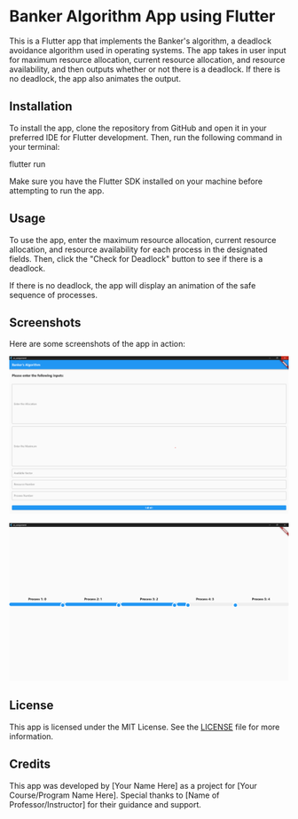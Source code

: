 # Banker Algorithm App using Flutter

This is a Flutter app that implements the Banker's algorithm, a deadlock avoidance algorithm used in operating systems. The app takes in user input for maximum resource allocation, current resource allocation, and resource availability, and then outputs whether or not there is a deadlock. If there is no deadlock, the app also animates the output.

## Installation

To install the app, clone the repository from GitHub and open it in your preferred IDE for Flutter development. Then, run the following command in your terminal:

flutter run


Make sure you have the Flutter SDK installed on your machine before attempting to run the app.

## Usage

To use the app, enter the maximum resource allocation, current resource allocation, and resource availability for each process in the designated fields. Then, click the "Check for Deadlock" button to see if there is a deadlock.

If there is no deadlock, the app will display an animation of the safe sequence of processes.

## Screenshots

Here are some screenshots of the app in action:

![Screenshot](/assets/Screenshot%202023-05-10%20015657.png)

![Screenshot](/assets/Screenshot%202023-05-10%20015810.png)

## License

This app is licensed under the MIT License. See the [LICENSE](/LICENSE) file for more information.

## Credits

This app was developed by [Your Name Here] as a project for [Your Course/Program Name Here]. Special thanks to [Name of Professor/Instructor] for their guidance and support.
